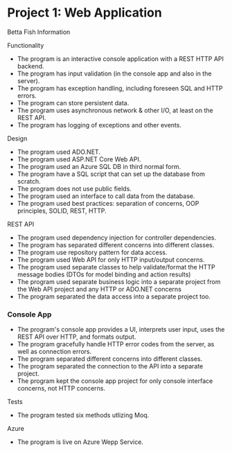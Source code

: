 # Project 1: Web Application
Betta Fish Information

Functionality
* The program is an interactive console application with a REST HTTP API backend.
* The program has input validation (in the console app and also in the server).
* The program has exception handling, including foreseen SQL and HTTP errors.
* The program can store persistent data.
* The program uses asynchronous network & other I/O, at least on the REST API.
* The program has logging of exceptions and other events.

Design
* The program used ADO.NET.
* The program used ASP.NET Core Web API.
* The program used an Azure SQL DB in third normal form.
* The program have a SQL script that can set up the database from scratch.
* The program does not use public fields.
* The program used an interface to call data from the database.
* The program used best practices: separation of concerns, OOP principles, SOLID, REST, HTTP.

REST API
* The program used dependency injection for controller dependencies.
* The program has separated different concerns into different classes.
* The program use repository pattern for data access.
* The program used Web API for only HTTP input/output concerns.
* The program used separate classes to help validate/format the HTTP message bodies (DTOs for model binding and action results)
* The program used separate business logic into a separate project from the Web API project and any HTTP or ADO.NET concerns
* The program separated the data access into a separate project too.

### Console App
* The program's console app provides a UI, interprets user input, uses the REST API over HTTP, and formats output.
* The program gracefully handle HTTP error codes from the server, as well as connection errors.
* The program separated different concerns into different classes.
* The program separated the connection to the API into a separate project.
* The program kept the console app project for only console interface concerns, not HTTP concerns.

Tests
* The program tested six methods utlizing Moq.

Azure
* The program is live on Azure Wepp Service.
